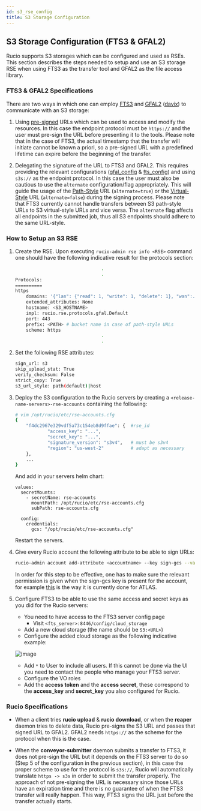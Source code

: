 ```yaml
---
id: s3_rse_config
title: S3 Storage Configuration
---
```


## S3 Storage Configuration (FTS3 & GFAL2)

Rucio supports S3 storages which can be configured and used as RSEs. This section describes the steps needed to setup and use an S3 storage RSE when using FTS3 as the transfer tool and GFAL2 as the file access library.

### FTS3 & GFAL2 Specifications

There are two ways in which one can employ [FTS3](https://fts3-docs.web.cern.ch/fts3-docs/docs/s3_support.html#s3-support)  and [GFAL2](https://dmc-docs.web.cern.ch/dmc-docs/gfal2/plugins.html#gfal2-plugin-http) ([davix](https://davix.web.cern.ch/davix/docs/devel/cloud-support.html#amazon-s3)) to communicate with an S3 storage:

1. Using [pre-signed](https://docs.aws.amazon.com/AmazonS3/latest/userguide/ShareObjectPreSignedURL.html) URLs which can be used to access and modify the resources. In this case the endpoint protocol must be `https://` and the user must pre-sign the URL before presenting it to the tools. Please note that in the case of FTS3, the actual timestamp that the transfer will initiate cannot be known a priori, so a pre-signed URL with a predefined lifetime can expire before the beginning of the transfer.

2. Delegating the signature of the URL to FTS3 and GFAL2. This requires providing the relevant configurations ([gfal_config](https://dmc-docs.web.cern.ch/dmc-docs/gfal2/plugins.html#for-a-specific-host) & [fts_config](https://fts3-docs.web.cern.ch/fts3-docs/docs/s3_support.html#configuration)) and using `s3s://` as the endpoint protocol. In this case the user must also be cautious to use the `alternate` configuration/flag appropriately. This will guide the usage of the [Path-Style](https://docs.aws.amazon.com/AmazonS3/latest/userguide/VirtualHosting.html) URL (`alternate=true`) or the [Virtual-Style](https://docs.aws.amazon.com/AmazonS3/latest/userguide/VirtualHosting.html) URL (`alternate=false`) during the signing process. Please note that FTS3 currently cannot handle transfers between S3 path-style URLs to S3 virtual-style URLs and vice versa. The `alternate` flag affects all endpoints in the submitted job, thus all S3 endpoints should adhere to the same URL-style.

### How to Setup an S3 RSE

1. Create the RSE. Upon executing `rucio-admin rse info <RSE>` command one should     have the following indicative result for the protocols section:

    ```bash
                                    .
                                    .
    Protocols:
    ==========
    https
        domains: '{"lan": {"read": 1, "write": 1, "delete": 1}, "wan":..}'
        extended_attributes: None
        hostname: <S3_HOSTNAME>
        impl: rucio.rse.protocols.gfal.Default
        port: 443
        prefix: <PATH> # bucket name in case of path-style URLs
        scheme: https
                                    .
                                    .
    ```

2. Set the following RSE attributes:

    ```bash
    sign_url: s3
    skip_upload_stat: True
    verify_checksum: False
    strict_copy: True
    s3_url_style: path(default)|host
    ```

3. Deploy the S3 configuration to the Rucio servers by creating a `<release-name-servers>-rse-accounts` containing the following:

    ```bash
    # vim /opt/rucio/etc/rse-accounts.cfg
    {
        "f4dc2967e329vdf5a73c154eb8d9ffae": {  #rse_id
                "access_key": "...",
                "secret_key": "...",
                "signature_version": "s3v4",   # must be s3v4
                "region": "us-west-2"          # adapt as necessary
        },
        ...
    }
    ```

    And add in your servers helm chart:

    ```
    values:
      secretMounts:
        - secretName: rse-accounts
          mountPath: /opt/rucio/etc/rse-accounts.cfg
          subPath: rse-accounts.cfg

      config:
        credentials:
          gcs: "/opt/rucio/etc/rse-accounts.cfg"

    ```

    Restart the servers.

4. Give every Rucio account the following attribute to be able to sign URLs:

    ```bash
    rucio-admin account add-attribute <accountname> --key sign-gcs --value true
    ```

    In order for this step to be effective, one has to make sure the relevant permission is given when the sign-gcs key is present for the account, for example [this](https://github.com/rucio/rucio/blob/ba102506d470c417fd2b136304e4fa4f7fc3a870/lib/rucio/core/permission/atlas.py#L1219) is the way it is currently done for ATLAS.


5. Configure FTS3 to be able to use the same access and secret keys as you did for the Rucio servers:

    * You need to have access to the FTS3 server config page
      * Visit `<fts_server>:8446/config/cloud_storage`
    * Add a new cloud storage (the name should be `S3:<URL>`)
    * Configure the added cloud storage as the following indicative example:

    ![image](/img/fts_s3_config.png)

    * Add `*` to User to include all users. If this cannot be done via the UI you need to contact the people who manage your FTS3 server.
    * Configure the VO roles
    * Add the __access token__ and the __access secret__, these correspond to the __access_key__ and __secret_key__ you also configured for Rucio.

### Rucio Specifications

* When a client tries __rucio upload__ & __rucio download__, or when the __reaper__ daemon tries to delete data, Rucio pre-signs the S3 URL and passes that signed URL to GFAL2. GFAL2 needs `https://` as the scheme for the protocol when this is the case.

* When the __conveyor-submitter__ daemon submits a transfer to FTS3, it does not pre-sign the URL but it depends on the FTS3 server to do so (Step 5 of the configuration in the previous section), in this case the proper scheme to use for the protocol is `s3s://`, Rucio will automatically translate `https -> s3s` in order to submit the transfer properly. The approach of not pre-signing the URL is necessary since those URLs have an expiration time and there is no guarantee of when the FTS3 transfer will really happen. This way, FTS3 signs the URL just before the transfer actually starts.
